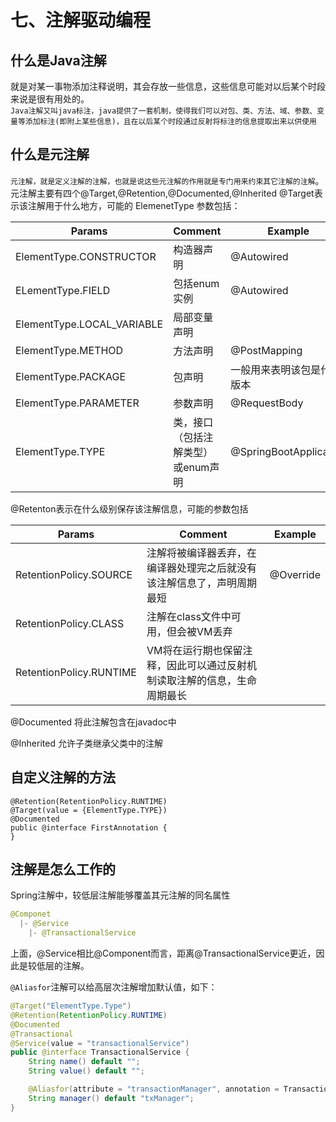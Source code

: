 # 七、注解驱动编程
## 什么是Java注解
就是对某一事物添加注释说明，其会存放一些信息，这些信息可能对以后某个时段来说是很有用处的。  
`Java注解又叫java标注，java提供了一套机制，使得我们可以对包、类、方法、域、参数、变量等添加标注(即附上某些信息)，且在以后某个时段通过反射将标注的信息提取出来以供使用`

## 什么是元注解
`元注解，就是定义注解的注解，也就是说这些元注解的作用就是专门用来约束其它注解的注解`。
元注解主要有四个@Target,@Retention,@Documented,@Inherited
@Target表示该注解用于什么地方，可能的 ElemenetType 参数包括：

| Params                     | Comment                            | Example |
| -------------------------- | ---------------------------------- | ------- |
| ElementType.CONSTRUCTOR    | 构造器声明                         |    @Autowired     |
| ELementType.FIELD          | 包括enum实例                       |      @Autowired   |
| ElementType.LOCAL_VARIABLE | 局部变量声明                       |         |
| ElementType.METHOD         | 方法声明                           |    @PostMapping     |
| ElementType.PACKAGE        | 包声明                             |      一般用来表明该包是什么版本   |
| ElementType.PARAMETER      | 参数声明                           |     @RequestBody    |
| ElementType.TYPE           | 类，接口（包括注解类型）或enum声明 |         @SpringBootApplication|

@Retenton表示在什么级别保存该注解信息，可能的参数包括

| Params                  | Comment                             | Example |
| ----------------------- | ----------------------------------- | ------- |
| RetentionPolicy.SOURCE  | 注解将被编译器丢弃，在编译器处理完之后就没有该注解信息了，声明周期最短                  |     @Override    |
| RetentionPolicy.CLASS   | 注解在class文件中可用，但会被VM丢弃|         |
| RetentionPolicy.RUNTIME | VM将在运行期也保留注释，因此可以通过反射机制读取注解的信息，生命周期最长                                   |         |

@Documented 将此注解包含在javadoc中

@Inherited 允许子类继承父类中的注解

## 自定义注解的方法
```
@Retention(RetentionPolicy.RUNTIME)
@Target(value = {ElementType.TYPE})
@Documented
public @interface FirstAnnotation {
}
```

## 注解是怎么工作的

Spring注解中，较低层注解能够覆盖其元注解的同名属性
```Java
@Componet
  |- @Service
    |- @TransactionalService
```

上面，@Service相比@Component而言，距离@TransactionalService更近，因此是较低层的注解。

`@Aliasfor`注解可以给高层次注解增加默认值，如下：

```java
@Target("ElementType.Type")
@Retention(RetentionPolicy.RUNTIME)
@Documented
@Transactional
@Service(value = "transactionalService")
public @interface TransactionalService {
	String name() default "";
	String value() default "";

	@Aliasfor(attribute = "transactionManager", annotation = Transactional.class)
	String manager() default "txManager";
}
```

